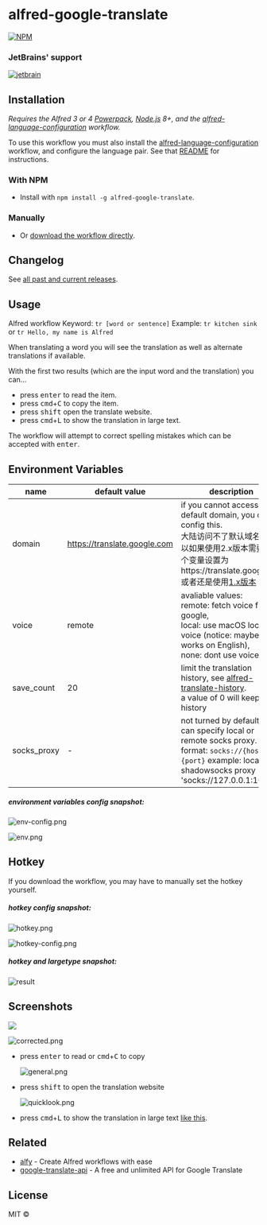 # alfred-google-translate
[![NPM](https://nodei.co/npm/alfred-google-translate.png)](https://nodei.co/npm/alfred-google-translate/)

### JetBrains' support

[![jetbrain](media/jetbrains.svg)](https://www.jetbrains.com/?from=alfred-google-translate)

## Installation

*Requires the Alfred 3 or 4 [Powerpack](https://www.alfredapp.com/powerpack/), [Node.js](https://nodejs.org) 8+, and the [alfred-language-configuration](https://github.com/xfslove/alfred-language-configuration) workflow.*

To use this workflow you must also install the [alfred-language-configuration](https://github.com/xfslove/alfred-language-configuration) workflow, and configure the language pair. See that [README](https://github.com/xfslove/alfred-language-configuration) for instructions.

### With NPM
- Install with `npm install -g alfred-google-translate`.

### Manually
- Or [download the workflow directly](https://github.com/xfslove/alfred-google-translate/releases/tag/v2.0.9).

## Changelog
See [all past and current releases](https://github.com/xfslove/alfred-google-translate/releases).

## Usage

Alfred workflow Keyword: `tr [word or sentence]`
Example: `tr kitchen sink` or `tr Hello, my name is Alfred`

When translating a word you will see the translation as well as alternate translations if available.

With the first two results (which are the input word and the translation) you can…
- press <kbd>enter</kbd> to read the item.
- press <kbd>cmd</kbd>+<kbd>C</kbd> to copy the item.
- press <kbd>shift</kbd> open the translate website.
- press <kbd>cmd</kbd>+<kbd>L</kbd> to show the translation in large text.

The workflow will attempt to correct spelling mistakes which can be accepted with <kbd>enter</kbd>.

## Environment Variables

| name       | default value                | description                                                  |
| ---------- | ---------------------------- | ------------------------------------------------------------ |
| domain     | https://translate.google.com | if you cannot access the default domain, you can config this. <br />大陆访问不了默认域名，所以如果使用2.x版本需要将这个变量设置为https://translate.google.cn. 或者还是使用[1.x版本](https://github.com/xfslove/alfred-google-translate/tree/v1.x) |
| voice      | remote                       | avaliable values: <br />remote: fetch voice from google, <br />local: use macOS local voice (notice: maybe only works on English),<br />none: dont use voice |
| save_count | 20                           | limit the translation history, see [alfred-translate-history](https://github.com/xfslove/alfred-translate-history).  <br />a value of 0 will keep no history |
| socks_proxy| -                            | not turned by default. you can specify local or remote socks proxy. format: `socks://{host}:{port}` example: local shadowsocks proxy 'socks://127.0.0.1:1086' |

##### environment variables config snapshot:

![env-config.png](media/env-config.png)

![env.png](media/env.png)

## Hotkey

If you download the workflow, you may have to manually set the hotkey yourself.

##### hotkey config snapshot:

![hotkey.png](media/hotkey.png)

![hotkey-config.png](media/hotkey-config.png)

##### hotkey and largetype snapshot:

![result](media/result.gif)



## Screenshots

  ![](media/detect-lang.png)

  ![corrected.png](media/corrected.png)

- press <kbd>enter</kbd> to read or <kbd>cmd</kbd>+<kbd>C</kbd> to copy

    ![general.png](media/general.png)

- press <kbd>shift</kbd> to open the translation website

    ![quicklook.png](media/quicklook.png)

- press <kbd>cmd</kbd>+<kbd>L</kbd> to show the translation in large text [like this](#hotkey-and-largetype-snapshot).

## Related

- [alfy](https://github.com/sindresorhus/alfy) - Create Alfred workflows with ease
- [google-translate-api](https://github.com/vitalets/google-translate-api) - A free and unlimited API for Google Translate


## License

MIT © 
